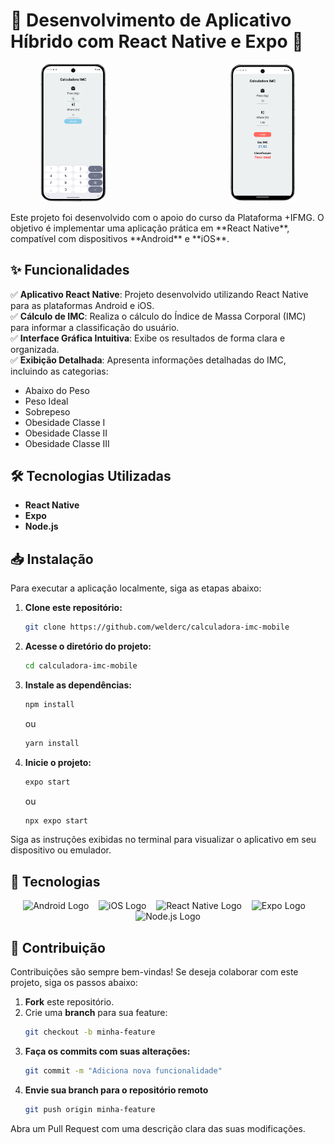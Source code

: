 # 📱 Desenvolvimento de Aplicativo Híbrido com React Native e Expo 🚀  

<p align="center">
  <img src="assets/img/img-inicio.png" alt="Tela Inicial" width="21%">
  &nbsp;&nbsp;&nbsp;&nbsp;&nbsp;&nbsp;&nbsp;&nbsp;&nbsp;&nbsp;&nbsp;&nbsp;&nbsp;&nbsp;&nbsp;&nbsp;&nbsp;&nbsp;&nbsp;&nbsp;&nbsp;&nbsp;&nbsp;&nbsp;&nbsp;&nbsp;&nbsp;&nbsp;&nbsp;&nbsp;&nbsp;&nbsp;&nbsp;&nbsp;&nbsp;&nbsp;&nbsp;&nbsp;&nbsp;&nbsp;&nbsp;&nbsp;&nbsp;&nbsp;&nbsp;&nbsp;&nbsp;&nbsp;
  <img src="assets/img/img-resultado.png" alt="Tela de Resultado" width="21%">
</p>
Este projeto foi desenvolvido com o apoio do curso da Plataforma +IFMG.  
O objetivo é implementar uma aplicação prática em **React Native**, compatível com dispositivos **Android** e **iOS**.

## ✨ Funcionalidades  

✅ **Aplicativo React Native**: Projeto desenvolvido utilizando React Native para as plataformas Android e iOS.  
✅ **Cálculo de IMC**: Realiza o cálculo do Índice de Massa Corporal (IMC) para informar a classificação do usuário.  
✅ **Interface Gráfica Intuitiva**: Exibe os resultados de forma clara e organizada.  
✅ **Exibição Detalhada**: Apresenta informações detalhadas do IMC, incluindo as categorias:  
- Abaixo do Peso  
- Peso Ideal  
- Sobrepeso  
- Obesidade Classe I  
- Obesidade Classe II  
- Obesidade Classe III  

## 🛠 Tecnologias Utilizadas  

- **React Native**  
- **Expo**  
- **Node.js**  

## 📥 Instalação  

Para executar a aplicação localmente, siga as etapas abaixo:

1. **Clone este repositório:**  
   ```bash
   git clone https://github.com/welderc/calculadora-imc-mobile
   ```
2. **Acesse o diretório do projeto:**
    ```bash
    cd calculadora-imc-mobile
    ```
3. **Instale as dependências:**
    ```bash
    npm install
    ```
    ou
    ```bash
    yarn install
    ``` 
4. **Inicie o projeto:**
    ```bash
    expo start
    ```
    ou
    ```bash
    npx expo start
    ```
Siga as instruções exibidas no terminal para visualizar o aplicativo em seu dispositivo ou emulador.

## 🚀 Tecnologias  
<p align="center">
  <img src="https://cdn.simpleicons.org/android/3DDC84" alt="Android Logo" width="50"> &nbsp;&nbsp;
  <img src="https://cdn.simpleicons.org/apple/000000" alt="iOS Logo" width="50"> &nbsp;&nbsp;
  <img src="https://cdn.simpleicons.org/react/61DAFB" alt="React Native Logo" width="50"> &nbsp;&nbsp;
  <img src="https://cdn.simpleicons.org/expo/000000" alt="Expo Logo" width="50"> &nbsp;&nbsp;
  <img src="https://cdn.simpleicons.org/node.js/339933" alt="Node.js Logo" width="50">
</p>

## 🤝 **Contribuição**

Contribuições são sempre bem-vindas! Se deseja colaborar com este projeto, siga os passos abaixo:

1. **Fork** este repositório.
2. Crie uma **branch** para sua feature:
   ```bash
   git checkout -b minha-feature
    ```
3. **Faça os commits com suas alterações:**
    ```bash
    git commit -m "Adiciona nova funcionalidade"
    ```
4. **Envie sua branch para o repositório remoto**
    ```bash
    git push origin minha-feature
    ```
Abra um Pull Request com uma descrição clara das suas modificações.
